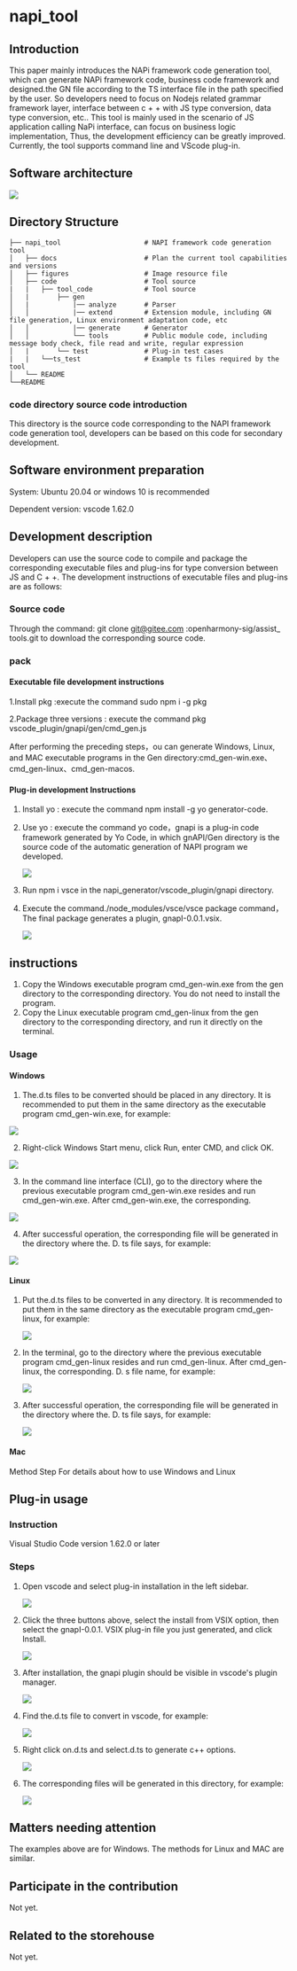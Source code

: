 # napi_tool

## Introduction
This paper mainly introduces the NAPi framework code generation tool, which can generate NAPi framework code, business code framework and designed.the GN file according to the TS interface file in the path specified by the user. So developers need to focus on Nodejs related grammar framework layer, interface between c + + with JS type conversion, data type conversion, etc.. This tool is mainly used in the scenario of JS application calling NaPi interface, can focus on business logic implementation, Thus, the development efficiency can be greatly improved. Currently, the tool supports command line and VScode plug-in.

## Software architecture
![](figures/pic-frm-en.png)

## Directory Structure

```
├── napi_tool                     # NAPI framework code generation tool
│   ├── docs                      # Plan the current tool capabilities and versions
│   ├── figures                   # Image resource file
│   ├── code                      # Tool source
|   |   ├── tool_code             # Tool source
│   |       ├── gen              
│   |           |── analyze       # Parser
│   │           |── extend        # Extension module, including GN file generation, Linux environment adaptation code, etc
│   │	        |── generate      # Generator
│   │           └── tools         # Public module code, including message body check, file read and write, regular expression
│   |       └── test              # Plug-in test cases    
|   |   └──ts_test                # Example ts files required by the tool  
│   └── README                        
└──README 
```

### code directory source code introduction
This directory is the source code corresponding to the NAPI framework code generation tool, developers can be based on this code for secondary development.

## Software environment preparation

System: Ubuntu 20.04 or windows 10 is recommended

Dependent version: vscode 1.62.0

## Development description

Developers can use the source code to compile and package the corresponding executable files and plug-ins for type conversion between JS and C + +. The development instructions of executable files and plug-ins are as follows:

### Source code

Through the command: git clone git@gitee.com :openharmony-sig/assist_ tools.git to download the corresponding source code.

### pack

#### Executable file development instructions
1.Install pkg :execute the command sudo npm i -g pkg

2.Package three versions : execute the command pkg vscode_plugin/gnapi/gen/cmd_gen.js

After performing the preceding steps，ou can generate Windows, Linux, and MAC executable programs in the Gen directory:cmd_gen-win.exe、cmd_gen-linux、cmd_gen-macos.

#### Plug-in development Instructions
1. Install yo : execute the command npm install -g yo generator-code.

2. Use yo : execute the command yo code，gnapi is a plug-in code framework generated by Yo Code, in which gnAPI/Gen directory is the source code of the automatic generation of NAPI program we developed.

   ![](figures/pic-gen-source-code.png)

3. Run npm i vsce in the napi_generator/vscode_plugin/gnapi directory.

4. Execute the command./node_modules/vsce/vsce package command，The final package generates a plugin, gnapI-0.0.1.vsix.

   ![](figures/pic-gen-vsix.png)

## instructions

1. Copy the Windows executable program cmd_gen-win.exe from the gen directory to the corresponding directory. You do not need to install the program.
2. Copy the Linux executable program cmd_gen-linux from the gen directory to the corresponding directory, and run it directly on the terminal.

### Usage

#### Windows

1) The.d.ts files to be converted should be placed in any directory. It is recommended to put them in the same directory as the executable program cmd_gen-win.exe, for example:

![](figures/pic-d-ts-location.png)

2) Right-click Windows Start menu, click Run, enter CMD, and click OK.

![](figures/pic-cmd.png)

3) In the command line interface (CLI), go to the directory where the previous executable program cmd_gen-win.exe resides and run cmd_gen-win.exe. After cmd_gen-win.exe, the corresponding.

![](figures/pic-cmd-execute.png)

4) After successful operation, the corresponding file will be generated in the directory where the. D. ts file says, for example:

![](figures/pic-d-ts-transition.png)

#### Linux

1) Put the.d.ts files to be converted in any directory. It is recommended to put them in the same directory as the executable program cmd_gen-linux, for example:

   ![](figures/pic-d-ts-location-linux.png)

2) In the terminal, go to the directory where the previous executable program cmd_gen-linux resides and run cmd_gen-linux. After cmd_gen-linux, the corresponding. D. s file name, for example:

   ![](figures/pic-cmd-execute-linux.png)

3) After successful operation, the corresponding file will be generated in the directory where the. D. ts file says, for example:

   ![](figures/pic-d-ts-transition-linux.png)

#### Mac
Method Step For details about how to use Windows and Linux

## Plug-in usage
### Instruction
Visual Studio Code version 1.62.0 or later

### Steps

1) Open vscode and select plug-in installation in the left sidebar.

   ![](figures/pic-plug-in-search.png)

2) Click the three buttons above, select the install from VSIX option, then select the gnapI-0.0.1. VSIX plug-in file you just generated, and click Install.

   ![](figures/pic-plug-in-select.png)

3) After installation, the gnapi plugin should be visible in vscode's plugin manager.

   ![](figures/pic-plug-in-gnapi.png)

4) Find the.d.ts file to convert in vscode, for example:

   ![](figures/pic-plug-in-select-d-ts.png)

5) Right click on.d.ts and select.d.ts to generate c++ options.

   ![](figures/pic-plug-in-gen-c++.png)

6) The corresponding files will be generated in this directory, for example:

   ![](figures/pic-plug-in-gen-result.png)

## Matters needing attention
The examples above are for Windows. The methods for Linux and MAC are similar.

## Participate in the contribution

Not yet.

## Related to the storehouse

Not yet.